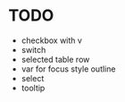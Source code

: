 # TODO

- checkbox with v
- switch
- selected table row
- var for focus style outline
- select
- tooltip
